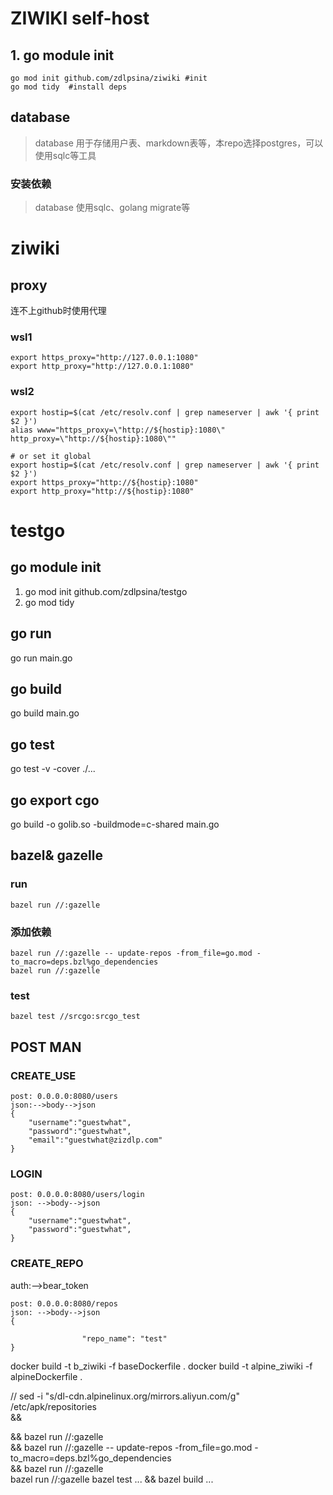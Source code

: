 # ZIWIKI self-host 


## 1. go module init

```shell
go mod init github.com/zdlpsina/ziwiki #init
go mod tidy  #install deps
```

## database

> database 用于存储用户表、markdown表等，本repo选择postgres，可以使用sqlc等工具

### 安装依赖

> database 使用sqlc、golang migrate等



# ziwiki

## proxy

连不上github时使用代理

### wsl1

```shell
export https_proxy="http://127.0.0.1:1080"
export http_proxy="http://127.0.0.1:1080"
```

### wsl2

```shell
export hostip=$(cat /etc/resolv.conf | grep nameserver | awk '{ print $2 }')
alias www="https_proxy=\"http://${hostip}:1080\" http_proxy=\"http://${hostip}:1080\""

# or set it global
export hostip=$(cat /etc/resolv.conf | grep nameserver | awk '{ print $2 }')
export https_proxy="http://${hostip}:1080" 
export http_proxy="http://${hostip}:1080"
```


# testgo

## go module init

1. go mod init github.com/zdlpsina/testgo
2. go mod tidy

## go run

  go run main.go

## go build

  go build main.go

## go test

  go test -v -cover ./...

## go export cgo

go build -o golib.so -buildmode=c-shared main.go

## bazel& gazelle

### run

```shell
bazel run //:gazelle
```

### 添加依赖

```shell
bazel run //:gazelle -- update-repos -from_file=go.mod -to_macro=deps.bzl%go_dependencies
bazel run //:gazelle
```

### test

```shell
bazel test //srcgo:srcgo_test
```

## POST MAN

### CREATE_USE

```shell
post: 0.0.0.0:8080/users 
json:-->body-->json
{
    "username":"guestwhat",
    "password":"guestwhat",
    "email":"guestwhat@zizdlp.com"
}
```

### LOGIN

```shell
post: 0.0.0.0:8080/users/login
json: -->body-->json
{
    "username":"guestwhat",
    "password":"guestwhat",
}
```

### CREATE_REPO

auth:-->bear_token

```shell
post: 0.0.0.0:8080/repos
json: -->body-->json
{

				"repo_name": "test"
}
```

docker build -t b_ziwiki -f baseDockerfile .
docker build -t alpine_ziwiki -f alpineDockerfile .

//
sed -i "s/dl-cdn.alpinelinux.org/mirrors.aliyun.com/g" /etc/apk/repositories \
  &&

&& bazel run //:gazelle \
&& bazel run //:gazelle -- update-repos -from_file=go.mod -to_macro=deps.bzl%go_dependencies \
&& bazel run //:gazelle \
bazel run //:gazelle
bazel test ... && bazel build ...